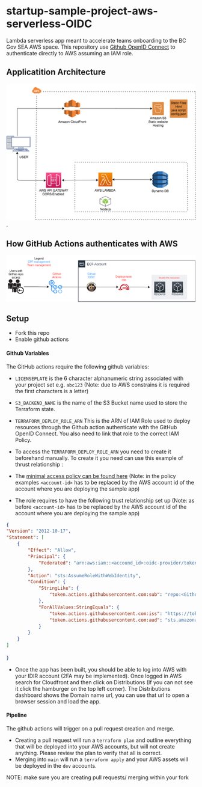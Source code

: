 # startup-sample-project-aws-serverless-OIDC

Lambda serverless app meant to accelerate teams onboarding to the BC Gov SEA AWS space.
This repository use [Github OpenID Connect](https://docs.github.com/en/actions/deployment/security-hardening-your-deployments/configuring-openid-connect-in-amazon-web-services) to authenticate directly to AWS assuming an IAM role.

## Applicatition Architecture

![Serverless Architecture](./resources/serverless-architecture.png).

## How GitHub Actions authenticates with AWS

![GitHub OIDC Architecture Diagram](resources/GitHub-OIDC_arch.png "GitHub OIDC Architecture Diagram")

## Setup

- Fork this repo
- Enable github actions

#### Github Variables

The GitHub actions require the following github variables:

- `LICENSEPLATE` is the 6 character alphanumeric string  associated with your project set e.g. `abc123` (Note: due to AWS constrains it is required the first characters is a letter)
- `S3_BACKEND_NAME` is the name of the S3 Bucket name used to store the Terraform state.
- `TERRAFORM_DEPLOY_ROLE_ARN` This is the ARN of IAM Role used to deploy resources through the Github action authenticate with the GitHub OpenID Connect. You also need to link that role to the correct IAM Policy.

- To access the `TERRAFORM_DEPLOY_ROLE_ARN` you need to create it beforehand manually. To create it you need can use this example of thrust relationship :
- The [minimal access policy can be found here](resources/deployement-policy.json) (Note: in the policy examples `<account-id>` has to be replaced by the AWS account id of the account where you are deploying the sample app)
- The role requires to have the following trust relationship set up  (Note: as before `<account-id>` has to be replaced by the AWS account id of the account where you are deploying the sample app)

```json
{
"Version": "2012-10-17",
"Statement": [
    {
        "Effect": "Allow",
        "Principal": {
            "Federated": "arn:aws:iam::<accound_id>:oidc-provider/token.actions.githubusercontent.com"
        },
        "Action": "sts:AssumeRoleWithWebIdentity",
        "Condition": {
            "StringLike": {
                "token.actions.githubusercontent.com:sub": "repo:<Github_organization>/<repo_name>:ref:refs/heads/<Your_branch>"
            },
            "ForAllValues:StringEquals": {
                "token.actions.githubusercontent.com:iss": "https://token.actions.githubusercontent.com",
                "token.actions.githubusercontent.com:aud": "sts.amazonaws.com"
            }
        }
    }
]

}

  ```

- Once the app has been built, you should be able to log into AWS with your IDIR account (2FA may be implemented). Once logged in AWS search for Cloudfront and then click on Distributions (If you can not see it click the hamburger on the top left corner). The Distributions dashboard shows the Domain name url, you can use that url to open a browser session and load the app.

#### Pipeline

The github actions will trigger on a pull request creation and merge.

- Creating a pull request will run a `terraform plan` and outline everything that will be deployed into your AWS accounts, but will not create anything. Please review the plan to verify that all is correct.
- Merging into `main` will run a `terraform apply` and your AWS assets will be deployed in the `dev` accounts.

NOTE: make sure you are creating pull requests/ merging within your fork
